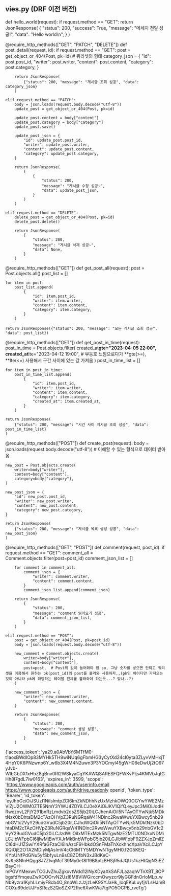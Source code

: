 ## vies.py (DRF 이전 버전)

def hello_world(request):
if request.method == "GET":
return JsonResponse(
{
"status": 200,
"success": True,
"message": "메세지 전달 성공!",
"data": "Hello world\n",
}
)

@require_http_methods(["GET", "PATCH", "DELETE"])
def post_detail(request, id):
if request.method == "GET":
post = get_object_or_404(Post, pk=id) # 쿼리셋의 형태
category_json = {
"id": post.post_id,
"writer": post.writer,
"content": post.content,
"category": post.category,
}

        return JsonResponse(
            {"status": 200, "message": "게시글 조회 성공", "data": category_json}
        )

    elif request.method == "PATCH":
        body = json.loads(request.body.decode("utf-8"))
        update_post = get_object_or_404(Post, pk=id)

        update_post.content = body["content"]
        update_post.category = body["category"]
        update_post.save()

        update_post_json = {
            "id": update_post.post_id,
            "writer": update_post.writer,
            "content": update_post.content,
            "category": update_post.category,
        }

        return JsonResponse(
            (
                {
                    "status": 200,
                    "message": "게시글 수정 성공~",
                    "data": update_post_json,
                }
            )
        )

    elif request.method == "DELETE":
        delete_post = get_object_or_404(Post, pk=id)
        delete_post.delete()

        return JsonResponse(
            {
                "status": 200,
                "message": "게시글 삭제 성공~",
                "data": None,
            }
        )

@require_http_methods(["GET"])
def get_post_all(request):
post = Post.objects.all()
post_list = []

    for item in post:
        post_list.append(
            {
                "id": item.post_id,
                "writer": item.writer,
                "content": item.content,
                "category": item.category,
            }
        )

    return JsonResponse({"status": 200, "message": "모든 게시글 조회 성공", "data": post_list})

@require_http_methods(["GET"])
def get_post_in_time(request):
post_in_time = Post.objects.filter(
created_at**gte="2023-04-05 22:00",
created_at**lte="2023-04-12 19:00", # 부등호 느낌으로다가 **gte(>=), **lte(<=) 사용해서 구간 사이에 있는 값 가져옴
)
post_in_time_list = []

    for item in post_in_time:
        post_in_time_list.append(
            {
                "id": item.post_id,
                "writer": item.writer,
                "content": item.content,
                "category": item.category,
                "created_at": item.created_at,
            }
        )

    return JsonResponse(
        {"status": 200, "message": "시간 사이 게시글 조회 성공", "data": post_in_time_list}
    )

@require_http_methods(["POST"])
def create_post(request):
body = json.loads(request.body.decode("utf-8")) # 이해할 수 있는 형식으로 데이터 받아옴

    new_post = Post.objects.create(
        writer=body["writer"],
        content=body["content"],
        category=body["category"],
    )

    new_post_json = {
        "id": new_post.post_id,
        "writer": new_post.writer,
        "content": new_post.content,
        "category": new_post.category,
    }

    return JsonResponse(
        {"status": 200, "message": "게시글 목록 생성 성공", "data": new_post_json}
    )

@require_http_methods(["GET", "POST"])
def comment(request, post_id):
if request.method == "GET":
comment_all = Comment.objects.filter(post=post_id)
comment_json_list = []

        for comment in comment_all:
            comment_json = {
                "writer": comment.writer,
                "content": comment.content,
            }
            comment_json_list.append(comment_json)

        return JsonResponse(
            {
                "status": 200,
                "message": "comment 읽어오기 성공",
                "data": comment_json_list,
            }
        )

    elif request.method == "POST":
        post = get_object_or_404(Post, pk=post_id)
        body = json.loads(request.body.decode("utf-8"))

        new_comment = Comment.objects.create(
            writer=body["writer"],
            content=body["content"],
            post=post,  # Post의 값이 들어와야 함 so, 그냥 숫자를 넣으면 안되고 쿼리셋을 이용해서 원하는 pk(post_id)의 post를 불러와 사용하자,,(pk인 아이디만 가져오는 것이 아니라 pk에 해당하는 테이블 전체를 불러와야 하는듯...? 맞나..?)
        )

        new_comment_json = {
            "writer": new_comment.writer,
            "content": new_comment.content,
        }

        return JsonResponse(
            {
                "status": 200,
                "message": "comment 생성 성공",
                "data": new_comment_json,
            }
        )

{'access_token': 'ya29.a0AbVbY6MTfM0-t1aoxBWdIOp83MYHk5TH9wiNUq6gFbmHG3yCytXd24cI0yta3ZLyvVMHxjT4HpY0K6PNzwnp6Y_w6b3X4M4N2uwn3P3YOCmyI45gWH06eDwUj2tO97yJvb-WlbGbDX1xHbZ8gBnv0Rl2WSkyaCgYKAWQSARESFQFWKvPljs4KMVbJqtGHh8I7gdL7iw0163', 'expires_in': 3599, 'scope': 'https://www.googleapis.com/auth/userinfo.email https://www.googleapis.com/auth/drive.readonly openid', 'token_type': 'Bearer', 'id_token': 'eyJhbGciOiJSUzI1NiIsImtpZCI6ImZkNDhhNzUxMzhkOWQ0OGYwYWE2MzVlZjU2OWM0ZTE5NmY3YWU4ZDYiLCJ0eXAiOiJKV1QifQ.eyJpc3MiOiJodHRwczovL2FjY291bnRzLmdvb2dsZS5jb20iLCJhenAiOiI5NTAyOTYwNjk5MDktNzk0bDhtaDM2cTAzOHVpZ3RuNGRqaW41NDlnc2RwaWwuYXBwcy5nb29nbGV1c2VyY29udGVudC5jb20iLCJhdWQiOiI5NTAyOTYwNjk5MDktNzk0bDhtaDM2cTAzOHVpZ3RuNGRqaW41NDlnc2RwaWwuYXBwcy5nb29nbGV1c2VyY29udGVudC5jb20iLCJzdWIiOiIxMTExMzk5NTgwNzE2MTU0NDkxNDMiLCJlbWFpbCI6IjIwMjBwYXJrMkBnbWFpbC5jb20iLCJlbWFpbF92ZXJpZmllZCI6dHJ1ZSwiYXRfaGFzaCI6InAzcF9HbkdOSnFMaThXckhhcXpaVXciLCJpYXQiOjE2OTA2MDIyMjAsImV4cCI6MTY5MDYwNTgyMH0.f2G5KEQ-KYbUNfPdGNu5yfSbfyuLn9sC8ZDfbN3xJBdKeC-KvKc8NInHQgg8J7ZIvgMcT39My0ef8I19B8plzBHSjR5dJQUs1kzHtQgN3iEZBayCH-mPGVYMexwvTCGJvZhuZgkxvtWdd12lNyXDyaXkSAFJLazaqhVTnXBT_8OPbgsfdYmqeuZwXOOOrvN2Uzl8M8ViWGirccmOwyzcr9lyGGFdnOrloMLp_wNb9yzra1KyhLLmiyF8cb4O_8npWLzJzjzLeK9SYJaHk_IoqEKuLuyfjVLsHJmBCOXu69deUJFxSRezSZQoSZXP2fhe6XwKWa7tgPO5OCPB_rveTg'}